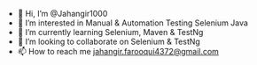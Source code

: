 - 👋 Hi, I’m @Jahangir1000
- 👀 I’m interested in Manual & Automation Testing Selenium Java
- 🌱 I’m currently learning Selenium, Maven & TestNg
- 💞️ I’m looking to collaborate on Selenium & TestNg
- 📫 How to reach me jahangir.farooqui4372@gmail.com

<!---
Jahangir1000/Jahangir1000 is a ✨ special ✨ repository because its `README.md` (this file) appears on your GitHub profile.
You can click the Preview link to take a look at your changes.
--->
